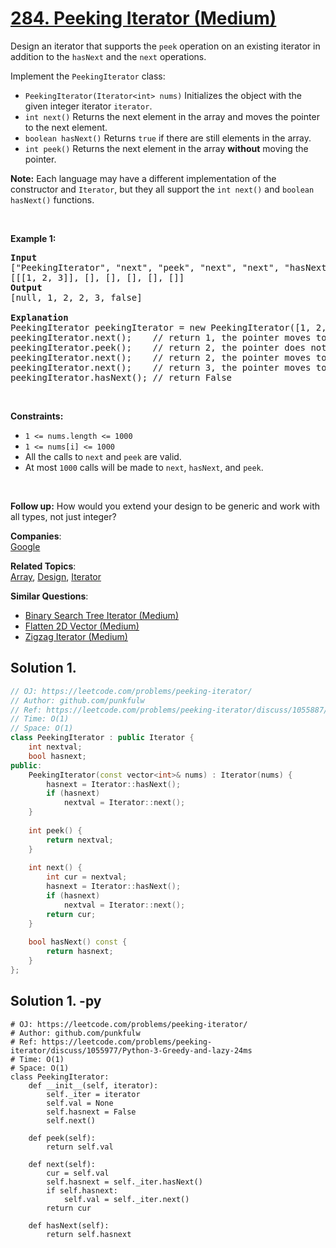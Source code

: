 # [284. Peeking Iterator (Medium)](https://leetcode.com/problems/peeking-iterator/)

<p>Design an iterator that supports the <code>peek</code> operation on an existing iterator in addition to the <code>hasNext</code> and the <code>next</code> operations.</p>

<p>Implement the <code>PeekingIterator</code> class:</p>

<ul>
	<li><code>PeekingIterator(Iterator&lt;int&gt; nums)</code> Initializes the object with the given integer iterator <code>iterator</code>.</li>
	<li><code>int next()</code> Returns the next element in the array and moves the pointer to the next element.</li>
	<li><code>boolean hasNext()</code> Returns <code>true</code> if there are still elements in the array.</li>
	<li><code>int peek()</code> Returns the next element in the array <strong>without</strong> moving the pointer.</li>
</ul>

<p><strong>Note:</strong> Each language may have a different implementation of the constructor and <code>Iterator</code>, but they all support the <code>int next()</code> and <code>boolean hasNext()</code> functions.</p>

<p>&nbsp;</p>
<p><strong>Example 1:</strong></p>

<pre><strong>Input</strong>
["PeekingIterator", "next", "peek", "next", "next", "hasNext"]
[[[1, 2, 3]], [], [], [], [], []]
<strong>Output</strong>
[null, 1, 2, 2, 3, false]

<strong>Explanation</strong>
PeekingIterator peekingIterator = new PeekingIterator([1, 2, 3]); // [<u><strong>1</strong></u>,2,3]
peekingIterator.next();    // return 1, the pointer moves to the next element [1,<u><strong>2</strong></u>,3].
peekingIterator.peek();    // return 2, the pointer does not move [1,<u><strong>2</strong></u>,3].
peekingIterator.next();    // return 2, the pointer moves to the next element [1,2,<u><strong>3</strong></u>]
peekingIterator.next();    // return 3, the pointer moves to the next element [1,2,3]
peekingIterator.hasNext(); // return False
</pre>

<p>&nbsp;</p>
<p><strong>Constraints:</strong></p>

<ul>
	<li><code>1 &lt;= nums.length &lt;= 1000</code></li>
	<li><code>1 &lt;= nums[i] &lt;= 1000</code></li>
	<li>All the calls to <code>next</code> and <code>peek</code> are valid.</li>
	<li>At most <code>1000</code> calls will be made to <code>next</code>, <code>hasNext</code>, and <code>peek</code>.</li>
</ul>

<p>&nbsp;</p>
<strong>Follow up:</strong> How would you extend your design to be generic and work with all types, not just integer?

**Companies**:  
[Google](https://leetcode.com/company/google)

**Related Topics**:  
[Array](https://leetcode.com/tag/array/), [Design](https://leetcode.com/tag/design/), [Iterator](https://leetcode.com/tag/iterator/)

**Similar Questions**:
* [Binary Search Tree Iterator (Medium)](https://leetcode.com/problems/binary-search-tree-iterator/)
* [Flatten 2D Vector (Medium)](https://leetcode.com/problems/flatten-2d-vector/)
* [Zigzag Iterator (Medium)](https://leetcode.com/problems/zigzag-iterator/)

## Solution 1.

```cpp
// OJ: https://leetcode.com/problems/peeking-iterator/
// Author: github.com/punkfulw
// Ref: https://leetcode.com/problems/peeking-iterator/discuss/1055887/C%2B%2B-or-Iterators-or-Caching-or-0ms-Beats-100-or-Explanation
// Time: O(1)
// Space: O(1) 
class PeekingIterator : public Iterator {
    int nextval;
    bool hasnext;
public:
	PeekingIterator(const vector<int>& nums) : Iterator(nums) {
	    hasnext = Iterator::hasNext();
        if (hasnext)
            nextval = Iterator::next();
	}
	
	int peek() {
        return nextval;
	}
	
	int next() {
        int cur = nextval;
	    hasnext = Iterator::hasNext();
        if (hasnext)
            nextval = Iterator::next();
        return cur;
	}
	
	bool hasNext() const {
	    return hasnext;
	}
};
```

## Solution 1. -py

```python3
# OJ: https://leetcode.com/problems/peeking-iterator/
# Author: github.com/punkfulw
# Ref: https://leetcode.com/problems/peeking-iterator/discuss/1055977/Python-3-Greedy-and-lazy-24ms
# Time: O(1)
# Space: O(1) 
class PeekingIterator:
    def __init__(self, iterator):
        self._iter = iterator
        self.val = None
        self.hasnext = False
        self.next()
        
    def peek(self):
        return self.val

    def next(self):
        cur = self.val
        self.hasnext = self._iter.hasNext()
        if self.hasnext:
            self.val = self._iter.next()
        return cur

    def hasNext(self):
        return self.hasnext
```
